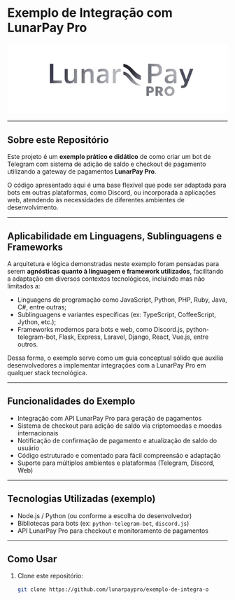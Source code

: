 # Exemplo de Integração com LunarPay Pro

![LunarPay Pro Logo](./d77fba07-b052-4318-8bff-6a2cc6987bbb.webp)

---

## Sobre este Repositório

Este projeto é um **exemplo prático e didático** de como criar um bot de Telegram com sistema de adição de saldo e checkout de pagamento utilizando a gateway de pagamentos **LunarPay Pro**.

O código apresentado aqui é uma base flexível que pode ser adaptada para bots em outras plataformas, como Discord, ou incorporada a aplicações web, atendendo às necessidades de diferentes ambientes de desenvolvimento.

---

## Aplicabilidade em Linguagens, Sublinguagens e Frameworks

A arquitetura e lógica demonstradas neste exemplo foram pensadas para serem **agnósticas quanto à linguagem e framework utilizados**, facilitando a adaptação em diversos contextos tecnológicos, incluindo mas não limitados a:

- Linguagens de programação como JavaScript, Python, PHP, Ruby, Java, C#, entre outras;
- Sublinguagens e variantes específicas (ex: TypeScript, CoffeeScript, Jython, etc.);
- Frameworks modernos para bots e web, como Discord.js, python-telegram-bot, Flask, Express, Laravel, Django, React, Vue.js, entre outros.

Dessa forma, o exemplo serve como um guia conceptual sólido que auxilia desenvolvedores a implementar integrações com a LunarPay Pro em qualquer stack tecnológica.

---

## Funcionalidades do Exemplo

- Integração com API LunarPay Pro para geração de pagamentos
- Sistema de checkout para adição de saldo via criptomoedas e moedas internacionais
- Notificação de confirmação de pagamento e atualização de saldo do usuário
- Código estruturado e comentado para fácil compreensão e adaptação
- Suporte para múltiplos ambientes e plataformas (Telegram, Discord, Web)

---

## Tecnologias Utilizadas (exemplo)

- Node.js / Python (ou conforme a escolha do desenvolvedor)
- Bibliotecas para bots (ex: `python-telegram-bot`, `discord.js`)
- API LunarPay Pro para checkout e monitoramento de pagamentos

---

## Como Usar

1. Clone este repositório:
   ```bash
   git clone https://github.com/lunarpaypro/exemplo-de-integra-o
   
